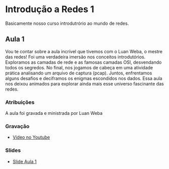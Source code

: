 # Introdução a Redes 1
Basicamente nosso curso introdutrório ao mundo de redes.

## Aula 1  
Vou te contar sobre a aula incrível que tivemos com o Luan Weba, o mestre das redes! Foi uma verdadeira imersão nos conceitos introdutórios. Exploramos as camadas de rede e as famosas camadas OSI, desvendando todos os segredos.
No final, nos jogamos de cabeça em uma atividade prática analisando um arquivo de captura (pcap).  Juntos, enfrentamos alguns desafios e deciframos os enigmas escondidos nos dados. Essa aula nos deixou animados para explorar ainda mais esse universo fascinante das redes.

### Atribuições
A aula foi gravada e ministrada por Luan Weba

### Gravação
- [Vídeo no Youtube](https://youtu.be/Ev_TW_ShymA)
### Slides
- [Slide Aula 1](/aula1.pptx)

